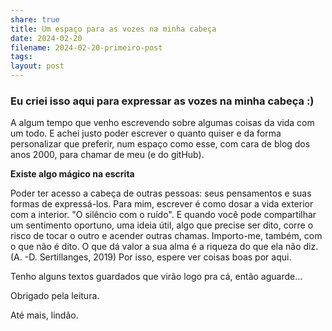 ```yaml
---
share: true
title: Um espaço para as vozes na minha cabeça
date: 2024-02-20
filename: 2024-02-20-primeiro-post
tags:
layout: post
---
```


### Eu criei isso aqui para expressar as vozes na minha cabeça :)


A algum tempo que venho escrevendo sobre algumas coisas da vida com um todo. E achei justo poder escrever o quanto quiser e da forma personalizar que preferir, num espaço como esse, com cara de blog dos anos 2000, para chamar de meu (e do gitHub).


**Existe algo mágico na escrita**

Poder ter acesso a cabeça de outras pessoas: seus pensamentos e suas formas de expressá-los.
Para mim, escrever é como dosar a vida exterior com a interior. "O silêncio com o ruído". E quando você pode compartilhar um sentimento oportuno, uma ideia útil, algo que precise ser dito, corre o risco de tocar o outro e acender outras chamas.
Importo-me, também, com o que não é dito. O que dá valor a sua alma é a riqueza do que ela não diz. (A. -D. Sertillanges, 2019) Por isso, espere ver coisas boas por aqui.

Tenho alguns textos guardados que virão logo pra cá, então aguarde...


Obrigado pela leitura.

Até mais, lindão.